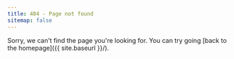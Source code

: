 ```yaml
---
title: 404 - Page not found
sitemap: false
---
```


Sorry, we can't find the page you're looking for. You can try going [back to the homepage]({{ site.baseurl }}/).
